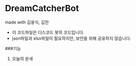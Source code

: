 # DreamCatcherBot
made with 김웅식, 김찬

- 이 코드파일은 디스코드 봇의 코드입니다. 
- json파일과 xlsx파일이 필요하지만, 보안을 위해 공유하지 않습니다.

###기능
1. 오늘의 운세

